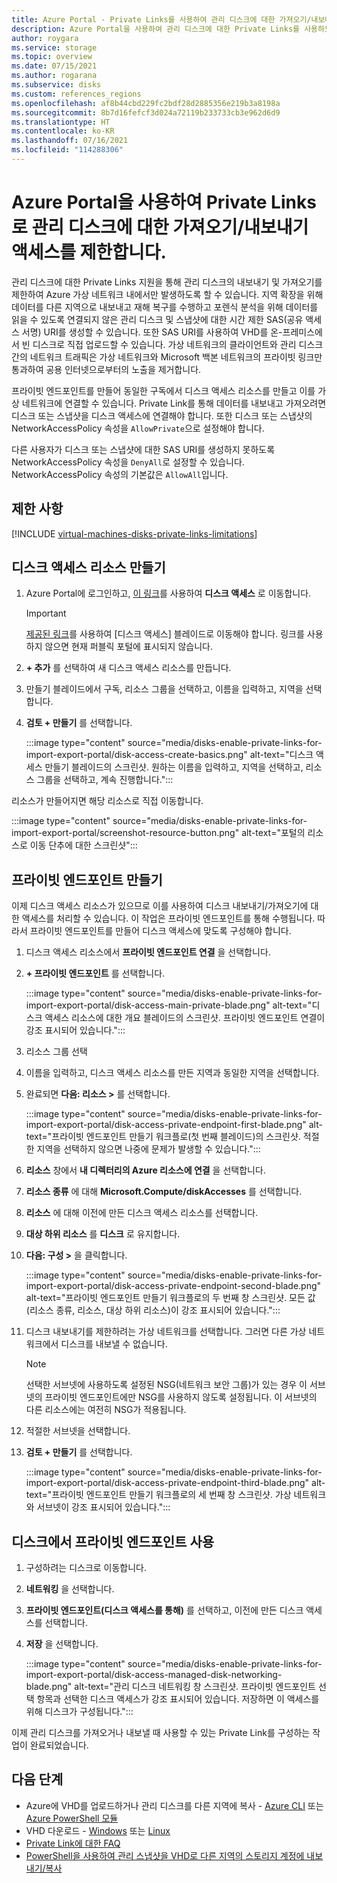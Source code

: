 ```yaml
---
title: Azure Portal - Private Links를 사용하여 관리 디스크에 대한 가져오기/내보내기 액세스 제한
description: Azure Portal을 사용하여 관리 디스크에 대한 Private Links를 사용하도록 설정합니다. 가상 네트워크 내에서 디스크를 안전하게 내보내고 가져올 수 있습니다.
author: roygara
ms.service: storage
ms.topic: overview
ms.date: 07/15/2021
ms.author: rogarana
ms.subservice: disks
ms.custom: references_regions
ms.openlocfilehash: af8b44cbd229fc2bdf28d2885356e219b3a8198a
ms.sourcegitcommit: 8b7d16fefcf3d024a72119b233733cb3e962d6d9
ms.translationtype: HT
ms.contentlocale: ko-KR
ms.lasthandoff: 07/16/2021
ms.locfileid: "114288306"
---
```

# <a name="use-the-azure-portal-to-restrict-importexport-access-for-managed-disks-with-private-links"></a>Azure Portal을 사용하여 Private Links로 관리 디스크에 대한 가져오기/내보내기 액세스를 제한합니다.

관리 디스크에 대한 Private Links 지원을 통해 관리 디스크의 내보내기 및 가져오기를 제한하여 Azure 가상 네트워크 내에서만 발생하도록 할 수 있습니다. 지역 확장을 위해 데이터를 다른 지역으로 내보내고 재해 복구를 수행하고 포렌식 분석을 위해 데이터를 읽을 수 있도록 연결되지 않은 관리 디스크 및 스냅샷에 대한 시간 제한 SAS(공유 액세스 서명) URI를 생성할 수 있습니다. 또한 SAS URI를 사용하여 VHD를 온-프레미스에서 빈 디스크로 직접 업로드할 수 있습니다. 가상 네트워크의 클라이언트와 관리 디스크 간의 네트워크 트래픽은 가상 네트워크와 Microsoft 백본 네트워크의 프라이빗 링크만 통과하여 공용 인터넷으로부터의 노출을 제거합니다.

프라이빗 엔드포인트를 만들어 동일한 구독에서 디스크 액세스 리소스를 만들고 이를 가상 네트워크에 연결할 수 있습니다. Private Link를 통해 데이터를 내보내고 가져오려면 디스크 또는 스냅샷을 디스크 액세스에 연결해야 합니다. 또한 디스크 또는 스냅샷의 NetworkAccessPolicy 속성을 `AllowPrivate`으로 설정해야 합니다. 

다른 사용자가 디스크 또는 스냅샷에 대한 SAS URI를 생성하지 못하도록 NetworkAccessPolicy 속성을 `DenyAll`로 설정할 수 있습니다. NetworkAccessPolicy 속성의 기본값은 `AllowAll`입니다.

## <a name="limitations"></a>제한 사항

[!INCLUDE [virtual-machines-disks-private-links-limitations](../../includes/virtual-machines-disks-private-links-limitations.md)]


## <a name="create-a-disk-access-resource"></a>디스크 액세스 리소스 만들기

1. Azure Portal에 로그인하고, [이 링크](https://aka.ms/disksprivatelinks)를 사용하여 **디스크 액세스** 로 이동합니다.

    > [!IMPORTANT]
    > [제공된 링크](https://aka.ms/disksprivatelinks)를 사용하여 [디스크 액세스] 블레이드로 이동해야 합니다. 링크를 사용하지 않으면 현재 퍼블릭 포털에 표시되지 않습니다.

1. **+ 추가** 를 선택하여 새 디스크 액세스 리소스를 만듭니다.
1. 만들기 블레이드에서 구독, 리소스 그룹을 선택하고, 이름을 입력하고, 지역을 선택합니다.
1. **검토 + 만들기** 를 선택합니다.

    :::image type="content" source="media/disks-enable-private-links-for-import-export-portal/disk-access-create-basics.png" alt-text="디스크 액세스 만들기 블레이드의 스크린샷. 원하는 이름을 입력하고, 지역을 선택하고, 리소스 그룹을 선택하고, 계속 진행합니다.":::

리소스가 만들어지면 해당 리소스로 직접 이동합니다.

:::image type="content" source="media/disks-enable-private-links-for-import-export-portal/screenshot-resource-button.png" alt-text="포털의 리소스로 이동 단추에 대한 스크린샷":::

## <a name="create-a-private-endpoint"></a>프라이빗 엔드포인트 만들기

이제 디스크 액세스 리소스가 있으므로 이를 사용하여 디스크 내보내기/가져오기에 대한 액세스를 처리할 수 있습니다. 이 작업은 프라이빗 엔드포인트를 통해 수행됩니다. 따라서 프라이빗 엔드포인트를 만들어 디스크 액세스에 맞도록 구성해야 합니다.

1. 디스크 액세스 리소스에서 **프라이빗 엔드포인트 연결** 을 선택합니다.
1. **+ 프라이빗 엔드포인트** 를 선택합니다.

    :::image type="content" source="media/disks-enable-private-links-for-import-export-portal/disk-access-main-private-blade.png" alt-text="디스크 액세스 리소스에 대한 개요 블레이드의 스크린샷. 프라이빗 엔드포인트 연결이 강조 표시되어 있습니다.":::

1. 리소스 그룹 선택
1. 이름을 입력하고, 디스크 액세스 리소스를 만든 지역과 동일한 지역을 선택합니다.
1. 완료되면 **다음: 리소스 >** 를 선택합니다.

    :::image type="content" source="media/disks-enable-private-links-for-import-export-portal/disk-access-private-endpoint-first-blade.png" alt-text="프라이빗 엔드포인트 만들기 워크플로(첫 번째 블레이드)의 스크린샷. 적절한 지역을 선택하지 않으면 나중에 문제가 발생할 수 있습니다.":::

1. **리소스** 창에서 **내 디렉터리의 Azure 리소스에 연결** 을 선택합니다.
1. **리소스 종류** 에 대해 **Microsoft.Compute/diskAccesses** 를 선택합니다.
1. **리소스** 에 대해 이전에 만든 디스크 액세스 리소스를 선택합니다.
1. **대상 하위 리소스** 를 **디스크** 로 유지합니다.
1. **다음: 구성 >** 을 클릭합니다.

    :::image type="content" source="media/disks-enable-private-links-for-import-export-portal/disk-access-private-endpoint-second-blade.png" alt-text="프라이빗 엔드포인트 만들기 워크플로의 두 번째 창 스크린샷. 모든 값(리소스 종류, 리소스, 대상 하위 리소스)이 강조 표시되어 있습니다.":::

1. 디스크 내보내기를 제한하려는 가상 네트워크를 선택합니다. 그러면 다른 가상 네트워크에서 디스크를 내보낼 수 없습니다.

    > [!NOTE]
    > 선택한 서브넷에 사용하도록 설정된 NSG(네트워크 보안 그룹)가 있는 경우 이 서브넷의 프라이빗 엔드포인트에만 NSG를 사용하지 않도록 설정됩니다. 이 서브넷의 다른 리소스에는 여전히 NSG가 적용됩니다.

1. 적절한 서브넷을 선택합니다.
1. **검토 + 만들기** 를 선택합니다.

    :::image type="content" source="media/disks-enable-private-links-for-import-export-portal/disk-access-private-endpoint-third-blade.png" alt-text="프라이빗 엔드포인트 만들기 워크플로의 세 번째 창 스크린샷. 가상 네트워크와 서브넷이 강조 표시되어 있습니다.":::

## <a name="enable-private-endpoint-on-your-disk"></a>디스크에서 프라이빗 엔드포인트 사용

1. 구성하려는 디스크로 이동합니다.
1. **네트워킹** 을 선택합니다.
1. **프라이빗 엔드포인트(디스크 액세스를 통해)** 를 선택하고, 이전에 만든 디스크 액세스를 선택합니다.
1. **저장** 을 선택합니다.

    :::image type="content" source="media/disks-enable-private-links-for-import-export-portal/disk-access-managed-disk-networking-blade.png" alt-text="관리 디스크 네트워킹 창 스크린샷. 프라이빗 엔드포인트 선택 항목과 선택한 디스크 액세스가 강조 표시되어 있습니다. 저장하면 이 액세스를 위해 디스크가 구성됩니다.":::

이제 관리 디스크를 가져오거나 내보낼 때 사용할 수 있는 Private Link를 구성하는 작업이 완료되었습니다.

## <a name="next-steps"></a>다음 단계

- Azure에 VHD를 업로드하거나 관리 디스크를 다른 지역에 복사 - [Azure CLI](linux/disks-upload-vhd-to-managed-disk-cli.md) 또는 [Azure PowerShell 모듈](windows/disks-upload-vhd-to-managed-disk-powershell.md)
- VHD 다운로드 - [Windows](windows/download-vhd.md) 또는 [Linux](linux/download-vhd.md)
- [Private Link에 대한 FAQ](/azure/virtual-machines/faq-for-disks#private-links-for-securely-exporting-and-importing-managed-disks)
- [PowerShell을 사용하여 관리 스냅샷을 VHD로 다른 지역의 스토리지 계정에 내보내기/복사](/previous-versions/azure/virtual-machines/scripts/virtual-machines-powershell-sample-copy-snapshot-to-storage-account)